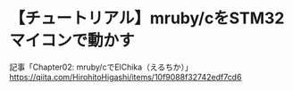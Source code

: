 # 【チュートリアル】mruby/cをSTM32マイコンで動かす

記事「Chapter02: mruby/cでElChika（えるちか）」  
https://qiita.com/HirohitoHigashi/items/10f9088f32742edf7cd6
